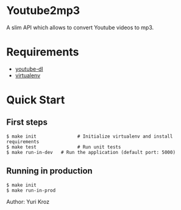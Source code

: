 Youtube2mp3
===========
A slim API which allows to convert Youtube videos to mp3.


Requirements
============
- [youtube-dl](https://github.com/rg3/youtube-dl)
- [virtualenv](https://github.com/pypa/virtualenv)


Quick Start
==========

First steps
-----------
    $ make init               # Initialize virtualenv and install requirements
    $ make test               # Run unit tests
    $ make run-in-dev   # Run the application (default port: 5000)

Running in production
-----------
    $ make init
    $ make run-in-prod

Author: Yuri Kroz